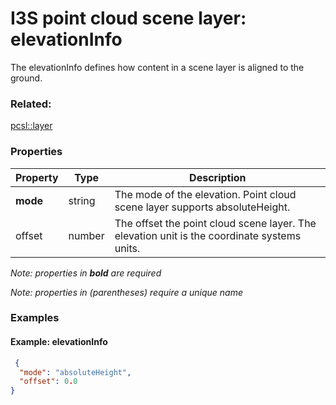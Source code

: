 # I3S point cloud scene layer: elevationInfo

The elevationInfo defines how content in a scene layer is aligned to the ground.

### Related:

[pcsl::layer](layer.pcsl.md)
### Properties

| Property | Type | Description |
| --- | --- | --- |
| **mode** | string | The mode of the elevation. Point cloud scene layer supports absoluteHeight. |
| offset | number | The offset the point cloud scene layer. The elevation unit is the coordinate systems units. |

*Note: properties in **bold** are required*

*Note: properties in (parentheses) require a unique name*

### Examples 

#### Example: elevationInfo 

```json
 {
  "mode": "absoluteHeight",
  "offset": 0.0
} 
```

